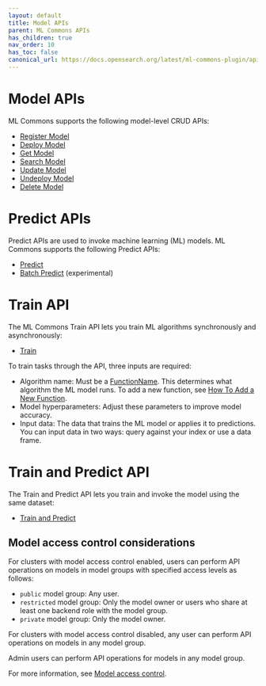 ```yaml
---
layout: default
title: Model APIs
parent: ML Commons APIs
has_children: true
nav_order: 10
has_toc: false
canonical_url: https://docs.opensearch.org/latest/ml-commons-plugin/api/model-apis/index/
---
```


# Model APIs

ML Commons supports the following model-level CRUD APIs:

- [Register Model]({{site.url}}{{site.baseurl}}/ml-commons-plugin/api/model-apis/register-model/)
- [Deploy Model]({{site.url}}{{site.baseurl}}/ml-commons-plugin/api/model-apis/deploy-model/)
- [Get Model]({{site.url}}{{site.baseurl}}/ml-commons-plugin/api/model-apis/get-model/)
- [Search Model]({{site.url}}{{site.baseurl}}/ml-commons-plugin/api/model-apis/search-model/)
- [Update Model]({{site.url}}{{site.baseurl}}/ml-commons-plugin/api/model-apis/update-model/)
- [Undeploy Model]({{site.url}}{{site.baseurl}}/ml-commons-plugin/api/model-apis/undeploy-model/)
- [Delete Model]({{site.url}}{{site.baseurl}}/ml-commons-plugin/api/model-apis/delete-model/)

# Predict APIs

Predict APIs are used to invoke machine learning (ML) models. ML Commons supports the following Predict APIs:

- [Predict]({{site.url}}{{site.baseurl}}/ml-commons-plugin/api/train-predict/predict/) 
- [Batch Predict]({{site.url}}{{site.baseurl}}/ml-commons-plugin/api/model-apis/batch-predict/) (experimental)

# Train API

The ML Commons Train API lets you train ML algorithms synchronously and asynchronously:

- [Train]({{site.url}}{{site.baseurl}}/ml-commons-plugin/api/train-predict/train/)

To train tasks through the API, three inputs are required: 

- Algorithm name: Must be a [FunctionName](https://github.com/opensearch-project/ml-commons/blob/1.3/common/src/main/java/org/opensearch/ml/common/parameter/FunctionName.java). This determines what algorithm the ML model runs. To add a new function, see [How To Add a New Function](https://github.com/opensearch-project/ml-commons/blob/main/docs/how-to-add-new-function.md).
- Model hyperparameters: Adjust these parameters to improve model accuracy.  
- Input data: The data that trains the ML model or applies it to predictions. You can input data in two ways: query against your index or use a data frame.

# Train and Predict API

The Train and Predict API lets you train and invoke the model using the same dataset:

- [Train and Predict]({{site.url}}{{site.baseurl}}/ml-commons-plugin/api/train-predict/train-and-predict/)

## Model access control considerations

For clusters with model access control enabled, users can perform API operations on models in model groups with specified access levels as follows:

- `public` model group: Any user.
- `restricted` model group: Only the model owner or users who share at least one backend role with the model group.
- `private` model group: Only the model owner. 

For clusters with model access control disabled, any user can perform API operations on models in any model group. 

Admin users can perform API operations for models in any model group. 

For more information, see [Model access control]({{site.url}}{{site.baseurl}}/ml-commons-plugin/model-access-control/).
